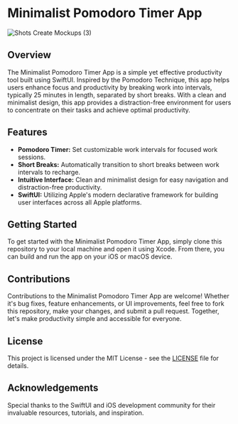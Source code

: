 # Minimalist Pomodoro Timer App
![Shots Create Mockups (3)](https://github.com/SwiftieDev/SwiftUI-Pomodoro-Focus-App/assets/156214801/62d09637-3636-450e-b943-9a311e10997f)

## Overview
The Minimalist Pomodoro Timer App is a simple yet effective productivity tool built using SwiftUI. Inspired by the Pomodoro Technique, this app helps users enhance focus and productivity by breaking work into intervals, typically 25 minutes in length, separated by short breaks. With a clean and minimalist design, this app provides a distraction-free environment for users to concentrate on their tasks and achieve optimal productivity.

## Features
- **Pomodoro Timer:** Set customizable work intervals for focused work sessions.
- **Short Breaks:** Automatically transition to short breaks between work intervals to recharge.
- **Intuitive Interface:** Clean and minimalist design for easy navigation and distraction-free productivity.
- **SwiftUI:** Utilizing Apple's modern declarative framework for building user interfaces across all Apple platforms.
  
## Getting Started
To get started with the Minimalist Pomodoro Timer App, simply clone this repository to your local machine and open it using Xcode. From there, you can build and run the app on your iOS or macOS device.

## Contributions
Contributions to the Minimalist Pomodoro Timer App are welcome! Whether it's bug fixes, feature enhancements, or UI improvements, feel free to fork this repository, make your changes, and submit a pull request. Together, let's make productivity simple and accessible for everyone.

## License
This project is licensed under the MIT License - see the [LICENSE](LICENSE) file for details.

## Acknowledgements
Special thanks to the SwiftUI and iOS development community for their invaluable resources, tutorials, and inspiration.
